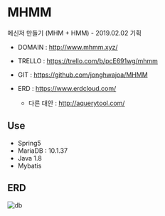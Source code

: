 # MHMM

메신저 만들기 (MHM + HMM) - 2019.02.02 기획

- DOMAIN : http://www.mhmm.xyz/
- TRELLO : https://trello.com/b/pcE691wg/mhmm
- GIT : https://github.com/jonghwajoa/MHMM
- ERD : https://www.erdcloud.com/

  - 다른 대안 : http://aquerytool.com/

## Use

- Spring5
- MariaDB : 10.1.37
- Java 1.8
- Mybatis

## ERD

![db](https://user-images.githubusercontent.com/31912670/52166657-60202900-2753-11e9-8f34-7b57e3f5cf65.jpg)
